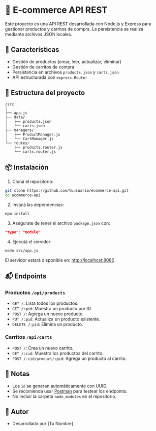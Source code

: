 # 🛒 E-commerce API REST

Este proyecto es una API REST desarrollada con Node.js y Express para gestionar productos y carritos de compra. La persistencia se realiza mediante archivos JSON locales.

## 🚀 Características

- Gestión de productos (crear, leer, actualizar, eliminar)
- Gestión de carritos de compra
- Persistencia en archivos `products.json` y `carts.json`
- API estructurada con `express.Router`

## 📁 Estructura del proyecto

```
/src
│
├── app.js
├── data/
│   ├── products.json
│   └── carts.json
├── managers/
│   ├── ProductManager.js
│   └── CartManager.js
└── routes/
    ├── products.router.js
    └── carts.router.js
```

## 📦 Instalación

1. Cloná el repositorio:
```bash
git clone https://github.com/tuusuario/ecommerce-api.git
cd ecommerce-api
```

2. Instalá las dependencias:
```bash
npm install
```

3. Asegurate de tener el archivo `package.json` con:
```json
"type": "module"
```

4. Ejecutá el servidor:
```bash
node src/app.js
```

El servidor estará disponible en: [http://localhost:8080](http://localhost:8080)

## 📬 Endpoints

### Productos `/api/products`

- `GET /`: Lista todos los productos.
- `GET /:pid`: Muestra un producto por ID.
- `POST /`: Agrega un nuevo producto.
- `PUT /:pid`: Actualiza un producto existente.
- `DELETE /:pid`: Elimina un producto.

### Carritos `/api/carts`

- `POST /`: Crea un nuevo carrito.
- `GET /:cid`: Muestra los productos del carrito.
- `POST /:cid/product/:pid`: Agrega un producto al carrito.

## 📝 Notas

- Los `id` se generan automáticamente con UUID.
- Se recomienda usar [Postman](https://www.postman.com/) para testear los endpoints.
- No incluir la carpeta `node_modules` en el repositorio.

## 👤 Autor

- Desarrollado por [Tu Nombre]